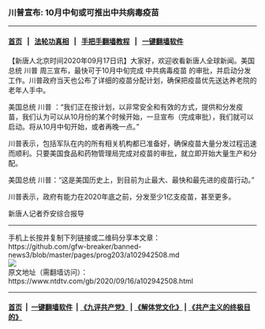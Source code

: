 ### 川普宣布: 10月中旬或可推出中共病毒疫苗
------------------------

#### [首页](https://github.com/gfw-breaker/banned-news3/blob/master/README.md) &nbsp;&nbsp;|&nbsp;&nbsp; [法轮功真相](https://github.com/begood0513/basic/blob/master/README.md)  &nbsp;&nbsp;|&nbsp;&nbsp; [手把手翻墙教程](https://github.com/gfw-breaker/guides/wiki)  &nbsp;&nbsp;|&nbsp;&nbsp; [一键翻墙软件](https://github.com/gfw-breaker/nogfw/blob/master/README.md)  



<div><div class="post_content" itemprop="articleBody">
 <p>
  【新唐人北京时间2020年09月17日讯】大家好，欢迎收看新唐人全球新闻。美国总统
  <ok href="https://www.ntdtv.com/gb/川普.htm">
   川普
  </ok>
  周三宣布，最快可于10月中旬完成
  <ok href="https://www.ntdtv.com/gb/中共病毒疫苗.htm">
   中共病毒疫苗
  </ok>
  的审批，并启动分发工作。川普政府当天也公布了详细的疫苗分配计划，确保把疫苗优先送达养老院的老年人手中。
 </p>
 <p>
  美国总统
  <ok href="https://www.ntdtv.com/gb/川普.htm">
   川普
  </ok>
  ：“我们正在按计划，以非常安全和有效的方式，提供和分发疫苗，我们认为可以从10月份的某个时候开始，一旦宣布（完成审批），我们就可以启动。将从10月中旬开始，或者再晚一点。”
 </p>
 <p>
  川普表示，包括军队在内的所有相关机构都已准备好，确保疫苗大量分发过程迅速而顺利。只要美国食品和药物管理局完成对疫苗的审批，就立即开始大量生产和分配。
 </p>
 <p>
  美国总统 川普：“这是美国历史上，到目前为止最大、最快和最先进的疫苗行动。”
 </p>
 <p>
  川普表示，政府有能力在2020年底之前，分发至少1亿支疫苗，甚至更多。
 </p>
 <p>
  新唐人记者乔安综合报导
 </p>
 <div class="single_ad">
 </div>
</div>
</div>
<hr/>
手机上长按并复制下列链接或二维码分享本文章：<br/>
https://github.com/gfw-breaker/banned-news3/blob/master/pages/prog203/a102942508.md <br/>
<a href='https://github.com/gfw-breaker/banned-news3/blob/master/pages/prog203/a102942508.md'><img src='https://github.com/gfw-breaker/banned-news3/blob/master/pages/prog203/a102942508.md.png'/></a> <br/>
原文地址（需翻墙访问）：https://www.ntdtv.com/gb/2020/09/16/a102942508.html


------------------------
#### [首页](https://github.com/gfw-breaker/banned-news3/blob/master/README.md) &nbsp;|&nbsp; [一键翻墙软件](https://github.com/gfw-breaker/nogfw/blob/master/README.md) &nbsp;| [《九评共产党》](https://github.com/gfw-breaker/9ping.md/blob/master/README.md#九评之一评共产党是什么) | [《解体党文化》](https://github.com/gfw-breaker/jtdwh.md/blob/master/README.md) | [《共产主义的终极目的》](https://github.com/gfw-breaker/gczydzjmd.md/blob/master/README.md)


<img src='http://gfw-breaker.win/banned-news3/pages/prog203/a102942508.md' width='0px' height='0px'/>